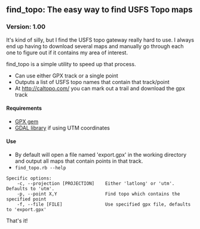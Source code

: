 ## find_topo: The easy way to find USFS Topo maps
### Version: 1.00

It's kind of silly, but I find the USFS topo gateway really hard to
use. I always end up having to download several maps and manually go
through each one to figure out if it contains my area of interest.

find_topo is a simple utility to speed up that process.

- Can use either GPX track or a single point
- Outputs a list of USFS topo names that contain that track/point
- At http://caltopo.com/ you can mark out a trail and download the gpx
  track

#### Requirements

- [GPX gem](http://gpx.rubyforge.org/)
- [GDAL library](http://www.gdal.org) if using UTM coordinates

#### Use

- By default will open a file named 'export.gpx' in the working
  directory and output all maps that contain points in that track.
- `find_topo.rb --help` 

```
Specific options:
    -c, --projection [PROJECTION]    Either 'latlong' or 'utm'. Defaults to 'utm'.
    -p, --point X,Y                  Find topo which contains the specified point
    -f, --file [FILE]                Use specified gpx file, defaults to 'export.gpx'
```

That's it!
